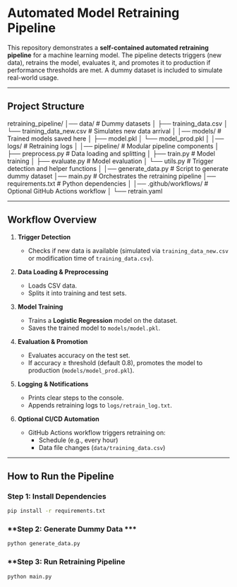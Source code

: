# Automated Model Retraining Pipeline

This repository demonstrates a **self-contained automated retraining pipeline** for a machine learning model. The pipeline detects triggers (new data), retrains the model, evaluates it, and promotes it to production if performance thresholds are met. A dummy dataset is included to simulate real-world usage.

---

## **Project Structure**

retraining_pipeline/
│── data/ # Dummy datasets
│ ├── training_data.csv
│ └── training_data_new.csv # Simulates new data arrival
│
│── models/ # Trained models saved here
│ ├── model.pkl
│ └── model_prod.pkl
│
│── logs/ # Retraining logs
│
│── pipeline/ # Modular pipeline components
│ ├── preprocess.py # Data loading and splitting
│ ├── train.py # Model training
│ ├── evaluate.py # Model evaluation
│ └── utils.py # Trigger detection and helper functions
│
│── generate_data.py # Script to generate dummy dataset
│── main.py # Orchestrates the retraining pipeline
│── requirements.txt # Python dependencies
│
│── .github/workflows/ # Optional GitHub Actions workflow
│ └── retrain.yaml


---

## **Workflow Overview**

1. **Trigger Detection**  
   - Checks if new data is available (simulated via `training_data_new.csv` or modification time of `training_data.csv`).

2. **Data Loading & Preprocessing**  
   - Loads CSV data.
   - Splits it into training and test sets.

3. **Model Training**  
   - Trains a **Logistic Regression** model on the dataset.
   - Saves the trained model to `models/model.pkl`.

4. **Evaluation & Promotion**  
   - Evaluates accuracy on the test set.
   - If accuracy ≥ threshold (default 0.8), promotes the model to production (`models/model_prod.pkl`).

5. **Logging & Notifications**  
   - Prints clear steps to the console.
   - Appends retraining logs to `logs/retrain_log.txt`.

6. **Optional CI/CD Automation**  
   - GitHub Actions workflow triggers retraining on:
     - Schedule (e.g., every hour)
     - Data file changes (`data/training_data.csv`)

---

## **How to Run the Pipeline**

### **Step 1: Install Dependencies**

```bash
pip install -r requirements.txt 
```

### **Step 2: Generate Dummy Data ***
```bash
python generate_data.py
```

### **Step 3: Run Retraining Pipeline

```bash
python main.py
```




